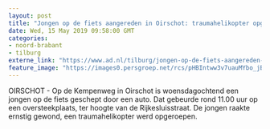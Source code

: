 ```yaml
---
layout: post
title: "Jongen op de fiets aangereden in Oirschot: traumahelikopter opgeroepen"
date: Wed, 15 May 2019 09:58:00 GMT
categories: 
- noord-brabant 
- tilburg 
externe_link: "https://www.ad.nl/tilburg/jongen-op-de-fiets-aangereden-in-oirschot-traumahelikopter-opgeroepen~a11ea586/"
feature_image: "https://images0.persgroep.net/rcs/pHBIntww3v7uauMYbo_jBNUScxU/diocontent/148423525/_fitwidth/400/?appId=21791a8992982cd8da851550a453bd7f&quality=0.7"
---
```


OIRSCHOT - Op de Kempenweg in Oirschot is woensdagochtend een jongen op de fiets geschept door een auto. Dat gebeurde rond 11.00 uur op een oversteekplaats, ter hoogte van de Rijkesluisstraat. De jongen raakte ernstig gewond, een traumahelikopter werd opgeroepen.
